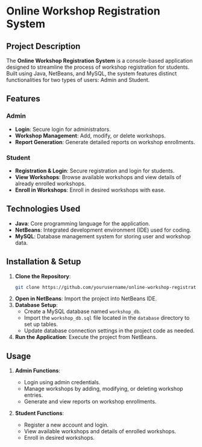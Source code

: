 

# Online Workshop Registration System

## Project Description
The **Online Workshop Registration System** is a console-based application designed to streamline the process of workshop registration for students. Built using Java, NetBeans, and MySQL, the system features distinct functionalities for two types of users: Admin and Student.

## Features

### Admin
- **Login**: Secure login for administrators.
- **Workshop Management**: Add, modify, or delete workshops.
- **Report Generation**: Generate detailed reports on workshop enrollments.

### Student
- **Registration & Login**: Secure registration and login for students.
- **View Workshops**: Browse available workshops and view details of already enrolled workshops.
- **Enroll in Workshops**: Enroll in desired workshops with ease.

## Technologies Used
- **Java**: Core programming language for the application.
- **NetBeans**: Integrated development environment (IDE) used for coding.
- **MySQL**: Database management system for storing user and workshop data.

## Installation & Setup
1. **Clone the Repository**: 
    ```bash
    git clone https://github.com/yourusername/online-workshop-registration-system.git
    ```
2. **Open in NetBeans**: Import the project into NetBeans IDE.
3. **Database Setup**:
   - Create a MySQL database named `workshop_db`.
   - Import the `workshop_db.sql` file located in the `database` directory to set up tables.
   - Update database connection settings in the project code as needed.
4. **Run the Application**: Execute the project from NetBeans.

## Usage
1. **Admin Functions**:
   - Login using admin credentials.
   - Manage workshops by adding, modifying, or deleting workshop entries.
   - Generate and view reports on workshop enrollments.

2. **Student Functions**:
   - Register a new account and login.
   - View available workshops and details of enrolled workshops.
   - Enroll in desired workshops.


